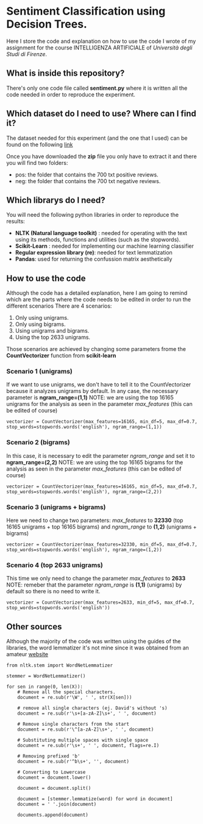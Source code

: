 # Sentiment Classification using Decision Trees. 
Here I store the code and explanation on how to use the code I wrote of my assignment for the course INTELLIGENZA ARTIFICIALE of *Università degli Studi di Firenze*.

## What is inside this repository?
There's only one code file called **sentiment.py** where it is written all the code needed in order to reproduce the experiment.

## Which dataset do I need to use? Where can I find it?
The dataset needed for this experiment (and the one that I used) can be found on the following [link](http://www.cs.cornell.edu/people/pabo/movie-review-data/mix20_rand700_tokens_cleaned.zip)

Once you have downloaded the **zip** file you only have to extract it and there you will find two folders:
- pos: the folder that contains the 700 txt positive reviews.
- neg: the folder that contains the 700 txt negative reviews.

## Which librarys do I need?
You will need the following python libraries in order to reproduce the results:
- **NLTK (Natural language toolkit)** : needed for operating with the text using its methods, functions and utilities (such as the stopwords).
- **Scikit-Learn** : needed for implementing our machine learning classifier
- **Regular expression library (re)**: needed for text lemmatization
- **Pandas**: used for returning the confussion matrix aesthetically

## How to use the code
Although the code has a detailed explanation, here I am going to remind which are the parts where the code needs to be edited in order to run the different scenarios
There are 4 scenarios:
1. Only using unigrams.
2. Only using bigrams.
3. Using unigrams and bigrams.
4. Using the top 2633 unigrams.

Those scenarios are achieved by changing some parameters frome the **CountVectorizer** function from **scikit-learn**

### Scenario 1 (unigrams)
If we want to use unigrams, we don't have to tell it to the CountVectorizer because it analyzes unigrams by default. 
In any case, the necessary parameter is **ngram_range=(1,1)**
NOTE: we are using the top 16165 unigrams for the analysis as seen in the parameter *max_features* (this can be edited of course)
```
vectorizer = CountVectorizer(max_features=16165, min_df=5, max_df=0.7, stop_words=stopwords.words('english'), ngram_range=(1,1))

```

### Scenario 2 (bigrams)
In this case, it is necessary to edit the parameter *ngram_range* and set it to **ngram_range=(2,2)**
NOTE: we are using the top 16165 bigrams for the analysis as seen in the parameter *max_features* (this can be edited of course)
```
vectorizer = CountVectorizer(max_features=16165, min_df=5, max_df=0.7, stop_words=stopwords.words('english'), ngram_range=(2,2))

```

### Scenario 3 (unigrams + bigrams)
Here we need to change two parameters: *max_features* to **32330** (top 16165 unigrams + top 16165 bigrams) and *ngram_range* to **(1,2)** (unigrams + bigrams)
```
vectorizer = CountVectorizer(max_features=32330, min_df=5, max_df=0.7, stop_words=stopwords.words('english'), ngram_range=(1,2))

```

### Scenario 4 (top 2633 unigrams)
This time we only need to change the parameter *max_features* to **2633**
NOTE: remeber that the parameter *ngram_range* is **(1,1)** (unigrams) by default so there is no need to write it.
```
vectorizer = CountVectorizer(max_features=2633, min_df=5, max_df=0.7, stop_words=stopwords.words('english'))

```

## Other sources
Although the majority of the code was written using the guides of the libraries, the word lemmatizer it's not mine since it was obtained from an amateur [website](https://stackabuse.com/text-classification-with-python-and-scikit-learn/)

```
from nltk.stem import WordNetLemmatizer

stemmer = WordNetLemmatizer()

for sen in range(0, len(X)):
    # Remove all the special characters.
    document = re.sub(r'\W', ' ', str(X[sen]))
    
    # remove all single characters (ej. David's without 's)
    document = re.sub(r'\s+[a-zA-Z]\s+', ' ', document)
    
    # Remove single characters from the start
    document = re.sub(r'\^[a-zA-Z]\s+', ' ', document) 
    
    # Substituting multiple spaces with single space
    document = re.sub(r'\s+', ' ', document, flags=re.I)
    
    # Removing prefixed 'b'
    document = re.sub(r'^b\s+', '', document)
    
    # Converting to Lowercase
    document = document.lower()
   
    document = document.split()

    document = [stemmer.lemmatize(word) for word in document]
    document = ' '.join(document)
    
    documents.append(document)
 ```
    


